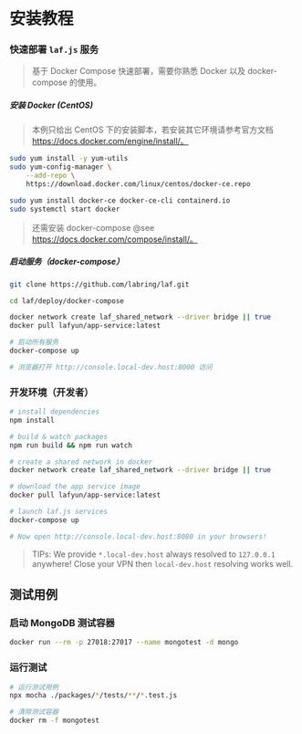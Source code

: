 # 安装教程

### 快速部署 `laf.js` 服务

> 基于 Docker Compose 快速部署，需要你熟悉 Docker 以及 docker-compose 的使用。

##### 安装 Docker (CentOS)

> 本例只给出 CentOS 下的安装脚本，若安装其它环境请参考官方文档 https://docs.docker.com/engine/install/。

```sh
sudo yum install -y yum-utils
sudo yum-config-manager \
    --add-repo \
    https://download.docker.com/linux/centos/docker-ce.repo

sudo yum install docker-ce docker-ce-cli containerd.io
sudo systemctl start docker

```

> 还需安装 docker-compose @see https://docs.docker.com/compose/install/。

##### 启动服务（docker-compose）

```sh
git clone https://github.com/labring/laf.git

cd laf/deploy/docker-compose

docker network create laf_shared_network --driver bridge || true
docker pull lafyun/app-service:latest

# 启动所有服务
docker-compose up

# 浏览器打开 http://console.local-dev.host:8000 访问
```

### 开发环境（开发者）

```sh
# install dependencies
npm install

# build & watch packages
npm run build && npm run watch

# create a shared network in docker
docker network create laf_shared_network --driver bridge || true

# download the app service image
docker pull lafyun/app-service:latest

# launch laf.js services
docker-compose up

# Now open http://console.local-dev.host:8080 in your browsers!

```

> TIPs: 
> We provide `*.local-dev.host` always resolved to `127.0.0.1` anywhere! 
> Close your VPN then `local-dev.host` resolving works well.

## 测试用例

### 启动 MongoDB 测试容器

```sh
docker run --rm -p 27018:27017 --name mongotest -d mongo
```

### 运行测试

```sh
# 运行测试用例
npx mocha ./packages/*/tests/**/*.test.js

# 清除测试容器
docker rm -f mongotest
```
